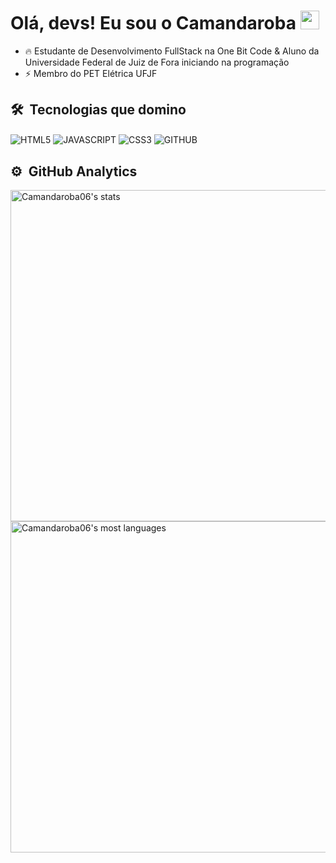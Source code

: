<h1 align="left">Olá, devs! Eu sou o Camandaroba  <img src="https://raw.githubusercontent.com/kaueMarques/kaueMarques/master/hi.gif" width="30px"></h1>

- 🔥 Estudante de Desenvolvimento FullStack na One Bit Code & Aluno da Universidade Federal de Juiz de Fora iniciando na programação
- ⚡ Membro do PET Elétrica UFJF
## 🛠 &nbsp;Tecnologias que domino

<img align="center" alt="HTML5" 
src="https://img.shields.io/badge/HTML5-E34F26?style=for-the-badge&logo=html5&logoColor=white">
<img align="center" alt="JAVASCRIPT" 
src="https://img.shields.io/badge/JavaScript-F7DF1E?style=for-the-badge&logo=javascript&logoColor=black">
<img align="center" alt="CSS3" 
src="https://img.shields.io/badge/CSS3-1572B6?style=for-the-badge&logo=css3&logoColor=white">
<img align="center" alt="GITHUB"
src="https://img.shields.io/badge/GitHub-100000?style=for-the-badge&logo=github&logoColor=white"> 

## ⚙️ &nbsp;GitHub Analytics
<p align="left">
<img width="530em" src="https://github-readme-stats.vercel.app/api?username=Camandaroba06&show_icons=true&theme=tokyonight" alt="Camandaroba06's stats"/>
<img width="530em" src="https://github-readme-stats.vercel.app/api/top-langs/?username=Camandaroba06&layout=compact&theme=tokyonight" alt="Camandaroba06's most languages"/>
</p>


<!--
**Camandaroba06/Camandaroba06** is a ✨ _special_ ✨ repository because its `README.md` (this file) appears on your GitHub profile.

Here are some ideas to get you started:

- 🔭 I’m currently working on ...
- 🌱 I’m currently learning ...
- 👯 I’m looking to collaborate on ...
- 🤔 I’m looking for help with ...
- 💬 Ask me about ...
- 📫 How to reach me: ...
- 😄 Pronouns: ...
- ⚡ Fun fact: ...
-->
